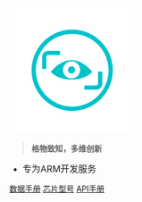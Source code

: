 <!-- _coverpage.md -->

<img src="_media/icon.png" alt="logo" style="zoom:30%;" />

> **格物致知，多维创新**


- <font size=3>专为ARM开发服务</font>

[数据手册](https://skyeye-cdc.gitee.io/home/)
[芯片型号](https://skyeye-cdc.gitee.io/home/)
[API手册](https://skyeye-cdc.gitee.io/home/)
